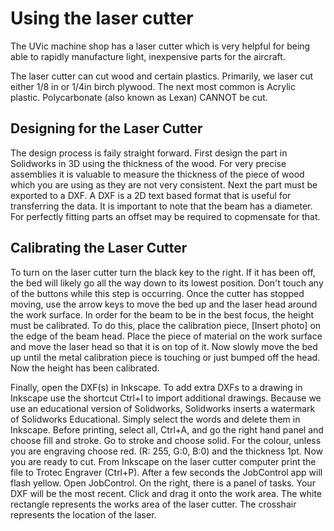 # Using the laser cutter
The UVic machine shop has a laser cutter which is very helpful for being able to rapidly manufacture light, inexpensive parts for the aircraft.

The laser cutter can cut wood and certain plastics. Primarily, we laser cut either 1/8 in or 1/4in birch plywood. The next most common is Acrylic plastic. Polycarbonate (also known as Lexan) CANNOT be cut.

## Designing for the Laser Cutter
The design process is faily straight forward.
First design the part in Solidworks in 3D using the thickness of the wood. For very precise assemblies it is valuable to measure the thickness of the piece of wood which you are using as they are not very consistent. 
Next the part must be exported to a DXF. A DXF is a 2D text based format that is useful for transferring the data.
It is important to note that the beam has a diameter. For perfectly fitting parts an offset may be required to copmensate for that. 

## Calibrating the Laser Cutter
To turn on the laser cutter turn the black key to the right. If it has been off, the bed will likely go all the way down to its lowest position. Don't touch any of the buttons while this step is occurring. 
Once the cutter has stopped moving, use the arrow keys to move the bed up and the laser head around the work surface.
In order for the beam to be in the best focus, the height must be calibrated. To do this, place the calibration piece, [Insert photo] on the edge of the beam head. Place the piece of material on the work surface and move the laser head so that it is on top of it. Now slowly move the bed up until the metal calibration piece is touching or just bumped off the head. Now the height has been calibrated. 

Finally, open the DXF(s) in Inkscape. To add extra DXFs to a drawing in Inkscape use the shortcut Ctrl+I to import additional drawings.
Because we use an educational version of Solidworks, Solidworks inserts a watermark of Solidworks Educational. Simply select the words and delete them in Inkscape.
Before printing, select all, Ctrl+A, and go the right hand panel and choose fill and stroke. Go to stroke and choose solid. For the colour, unless you are engraving choose red. (R: 255, G:0, B:0) and the thickness 1pt.
Now you are ready to cut. From Inkscape on the laser cutter computer print the file to Trotec Engraver (Ctrl+P).
After a few seconds the JobControl app will flash yellow. Open JobControl. On the right, there is a panel of tasks. Your DXF will be the most recent. Click and drag it onto the work area. The white rectangle represents the works area of the laser cutter.
The crosshair represents the location of the laser.
